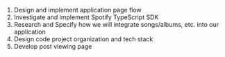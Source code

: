 1. Design and implement application page flow
2. Investigate and implement Spotify TypeScript SDK
3. Research and Specify how we will integrate songs/albums, etc. into our application
4. Design code project organization and tech stack 
5. Develop post viewing page
